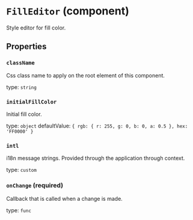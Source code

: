 `FillEditor` (component)
========================

Style editor for fill color.

Properties
----------

### `className`

Css class name to apply on the root element of this component.

type: `string`


### `initialFillColor`

Initial fill color.

type: `object`
defaultValue: `{
  rgb: {
    r: 255,
    g: 0,
    b: 0,
    a: 0.5
  },
  hex: 'FF0000'
}`


### `intl`

i18n message strings. Provided through the application through context.

type: `custom`


### `onChange` (required)

Callback that is called when a change is made.

type: `func`

